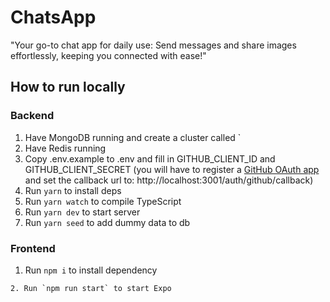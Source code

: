 # ChatsApp

"Your go-to chat app for daily use: Send messages and share images effortlessly, keeping you connected with ease!"


## How to run locally

### Backend


1. Have MongoDB running and create a cluster called `
2. Have Redis running
3. Copy .env.example to .env and fill in GITHUB_CLIENT_ID and GITHUB_CLIENT_SECRET (you will have to register a [GitHub OAuth app](https://docs.github.com/en/free-pro-team@latest/developers/apps/creating-an-oauth-app) and set the callback url to: http://localhost:3001/auth/github/callback)
4. Run `yarn` to install deps
5. Run `yarn watch` to compile TypeScript
6. Run `yarn dev` to start server
7. Run `yarn seed` to add dummy data to db

### Frontend

1. Run `npm i` to install dependency

```
2. Run `npm run start` to start Expo
